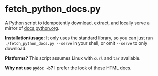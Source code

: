 # fetch_python_docs.py

A Python script to idempotently download, extract, and locally serve a mirror of
[docs.python.org](https://docs.python.org/).

**Installation/usage:** It only uses the standard library, so you can just run
`./fetch_python_docs.py --serve` in your shell, or omit `--serve` to only
download.

**Platforms?** This script assumes Linux with `curl` and `tar` available.

**Why not use `pydoc -b`?** I prefer the look of these HTML docs.
